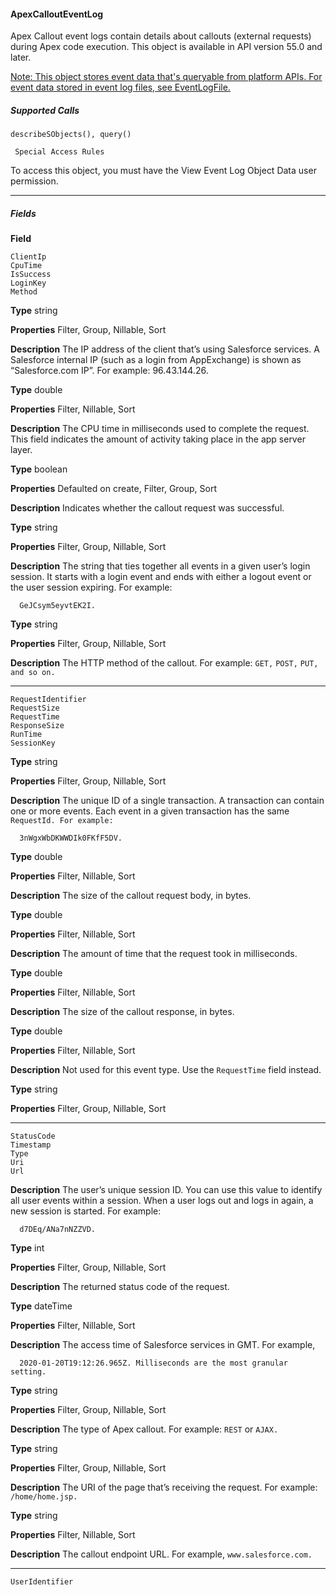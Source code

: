 #### ApexCalloutEventLog

Apex Callout event logs contain details about callouts (external requests) during Apex code execution. This object is available in API
version 55.0 and later.

[Note: This object stores event data that's queryable from platform APIs. For event data stored in event log files, see EventLogFile.](https://developer.salesforce.com/docs/atlas.en-us.254.0.object_reference.meta/object_reference/sforce_api_objects_eventlogfile.htm)

##### Supported Calls
```
describeSObjects(), query()

 Special Access Rules

```
To access this object, you must have the View Event Log Object Data user permission.


-----

##### Fields

**Field**
```
ClientIp
CpuTime
IsSuccess
LoginKey
Method

```

**Type**
string

**Properties**
Filter, Group, Nillable, Sort

**Description**
The IP address of the client that’s using Salesforce services. A Salesforce internal IP (such as
a login from AppExchange) is shown as “Salesforce.com IP”. For example: 96.43.144.26.

**Type**
double

**Properties**
Filter, Nillable, Sort

**Description**
The CPU time in milliseconds used to complete the request. This field indicates the amount
of activity taking place in the app server layer.

**Type**
boolean

**Properties**
Defaulted on create, Filter, Group, Sort

**Description**
Indicates whether the callout request was successful.

**Type**
string

**Properties**
Filter, Group, Nillable, Sort

**Description**
The string that ties together all events in a given user’s login session. It starts with a login
event and ends with either a logout event or the user session expiring. For example:
```
  GeJCsym5eyvtEK2I.

```
**Type**
string

**Properties**
Filter, Group, Nillable, Sort

**Description**
The HTTP method of the callout. For example: `GET,` `POST,` `PUT, and so on.`


-----

```
RequestIdentifier
RequestSize
RequestTime
ResponseSize
RunTime
SessionKey

```

**Type**
string

**Properties**
Filter, Group, Nillable, Sort

**Description**
The unique ID of a single transaction. A transaction can contain one or more events. Each
event in a given transaction has the same `RequestId. For example:`
```
  3nWgxWbDKWWDIk0FKfF5DV.

```
**Type**
double

**Properties**
Filter, Nillable, Sort

**Description**
The size of the callout request body, in bytes.

**Type**
double

**Properties**
Filter, Nillable, Sort

**Description**
The amount of time that the request took in milliseconds.

**Type**
double

**Properties**
Filter, Nillable, Sort

**Description**
The size of the callout response, in bytes.

**Type**
double

**Properties**
Filter, Nillable, Sort

**Description**
Not used for this event type. Use the `RequestTime` field instead.

**Type**
string

**Properties**
Filter, Group, Nillable, Sort


-----

```
StatusCode
Timestamp
Type
Uri
Url

```

**Description**
The user’s unique session ID. You can use this value to identify all user events within a session.
When a user logs out and logs in again, a new session is started. For example:
```
  d7DEq/ANa7nNZZVD.

```
**Type**
int

**Properties**
Filter, Group, Nillable, Sort

**Description**
The returned status code of the request.

**Type**
dateTime

**Properties**
Filter, Nillable, Sort

**Description**
The access time of Salesforce services in GMT. For example,
```
  2020-01-20T19:12:26.965Z. Milliseconds are the most granular setting.

```
**Type**
string

**Properties**
Filter, Group, Nillable, Sort

**Description**
The type of Apex callout. For example: `REST` or `AJAX.`

**Type**
string

**Properties**
Filter, Group, Nillable, Sort

**Description**
The URI of the page that’s receiving the request. For example: `/home/home.jsp.`

**Type**
string

**Properties**
Filter, Nillable, Sort

**Description**
The callout endpoint URL. For example, `www.salesforce.com.`


-----

```
UserIdentifier
